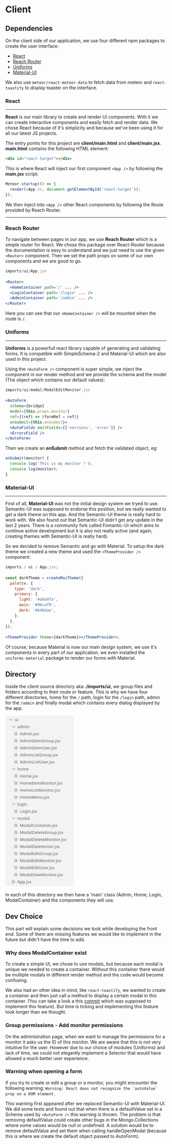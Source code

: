 # Client

## Dependencies

On the client side of our application, we use four different npm packages to create the user interface:

- [React](https://reactjs.org/)
- [Reach Router](https://reach.tech/router/)
- [Uniforms](https://uniforms.tools/)
- [Material-UI](https://material-ui.com/)

We also use `meteor/react-meteor-data` to fetch data from meteor and `react-toastify` to display toaster on the interface.

### React

---

**React** is our main library to create and render UI components. With it we can create interactive components and easily fetch and render data. We chose React because of it's simplicity and because we've been using it for all our latest JS projects.

The entry points for this project are **client/main.html** and **client/main.jsx**. **main.html** contains the following HTML element:

```html
<div id="react-target"></div>
```

This is where React will inject our first component `<App />` by following the **main.jsx** script:

```js
Meteor.startup(() => {
  render(<App />, document.getElementById('react-target'));
});
```

We then inject into `<App />` other React components by following the Route provided by Reach Router.

---

### Reach Router

To navigate between pages in our app, we use **Reach Router** which is a simple router for React. We chose this package over React-Router because the documentation is easy to understand and we just need to use the given `<Router>` component. Then we set the path props on some of our own components and we are good to go.

```jsx
imports/ui/App.jsx

<Router>
  <HomeContainer path='/' ... />
  <LoginContainer path='/login' ... />
  <AdminContainer path='/admin' ... />
</Router>
```

Here you can see that our `<HomeContainer />` will be mounted when the route is `/`.

### Uniforms

---

**Uniforms** is a powerfull react library capable of generating and validating forms. It is compatible with SimpleSchema-2 and Material-UI which are also used in this project.

Using the `<AutoForm />` component is super simple, we inject the component in our render method and we provide the schema and the model (The object which contains our default values):

```jsx
imports/ui/modal/ModalEditMonitor.jsx

<AutoForm
  schema={bridge}
  model={this.props.monitor}
  ref={(ref) => (formRef = ref)}
  onSubmit={this.onSubmit}>
  <AutoFields omitFields={['versions', 'error']} />
  <ErrorsField />
</AutoForm>
```

Then we create an **onSubmit** method and fetch the validated object, eg:

```js
onSubmit(monitor) {
  console.log('This is my monitor !');
  console.log(monitor);
}
```

### Material-UI

---

First of all, **Material-UI** was not the initial design system we tryed to use. Semantic-UI was supposed to endorse this position, but we really wanted to get a dark theme on this app. And the Semantic-UI theme is really hard to work with. We also found out that Semantic-UI didn't get any update in the last 2 years. There is a community fork called Fomantic-UI which aims to continue active development but it is also not really active (and again, creating themes with Semantic-UI is really hard).

So we decided to remove Semantic and go with Material. To setup the dark theme we created a new theme and used the `<ThemeProvider />` component:

```jsx
imports / ui / App.jsx;

const darkTheme = createMuiTheme({
  palette: {
    type: 'dark',
    primary: {
      light: '#a6d4fa',
      main: '#90caf9',
      dark: '#648dae',
    },
  },
});

<ThemeProvider theme={darkTheme}></ThemeProvider>;
```

Of course, because Material is now our main design system, we use it's components in every part of our application, we even installed the `uniforms-material` package to render our forms with Material.

## Directory

Inside the client source directory aka **./imports/ui**, we group files and folders according to their route or feature. This is why we have four different directories, home for the `/` path, login for the `/login` path, admin for the `/admin` and finally modal which contains every dialog displayed by the app.

![Directory structure](img/clientDirectory.png)

In each of this directory we then have a 'main' class (Admin, Home, Login, ModalContainer) and the components they will use.

## Dev Choice

This part will explain some decisions we took while developing the front end. Some of them are missing features we would like to implement in the future but didn't have the time to add.

### Why does ModalContainer exist

To create a simple UI, we chose to use modals, but because each modal is unique we needed to create a container. Without this container there would be multiple modals in different render method and the code would become confusing.

We also had an other idea in mind, like `react-toastify`, we wanted to create a container and then just call a method to display a certain modal in this container. (You can take a look a this [commit](https://github.com/LenhardErwan/VersionsMonitor/commit/3990e8614c6d0135444c6b7be8518567c5a39d49) which was supposed to implement this feature). But time is ticking and implementing this feature took longer than we thought.

### Group permissions - Add monitor permissions

On the administration page, when we want to manage the permissions for a monitor it asks us the ID of this monitor. We are aware that this is not very intuitive for the user. However due to our choice of modules (Uniforms) and lack of time, we could not elegantly implement a Selector that would have allowed a much better user experience.

### Warning when opening a form

If you try to create or edit a group or a monitor, you might encounter the following warning:
```Warning: React does not recognize the `autoValue` prop on a DOM element.```

This warning first appeared after we replaced Semantic-UI with Material-UI. We did some tests and found out that when there is a defaultValue set in a Schema used by `<AutoForm />` this warning is thrown. The problem is that removing defaultValue could create other bugs in the Mongo.Collections where some values would be null or undefined. A solution would be to remove defaultValue and set them when calling handleOpenModal (because this is where we create the default object passed to AutoForm).
